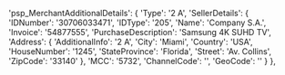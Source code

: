 'psp_MerchantAdditionalDetails': {
    'Type': '2 A',
    'SellerDetails': {
        'IDNumber': '30706033471',
        'IDType': '205',
        'Name': 'Company S.A.',
        'Invoice': '54877555',
        'PurchaseDescription': 'Samsung 4K SUHD TV',
        'Address': {
            'AdditionalInfo': '2 A',
            'City': 'Miami',
            'Country': 'USA',
            'HouseNumber': '1245',
            'StateProvince': 'Florida',
            'Street': 'Av. Collins',
            'ZipCode': '33140'
                },
        'MCC': '5732',
        'ChannelCode': '',
        'GeoCode': ''
        }
},
